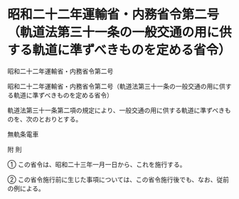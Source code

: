 # 昭和二十二年運輸省・内務省令第二号（軌道法第三十一条の一般交通の用に供する軌道に準ずべきものを定める省令）

昭和二十二年運輸省・内務省令第二号

昭和二十二年運輸省・内務省令第二号（軌道法第三十一条の一般交通の用に供する軌道に準ずべきものを定める省令）

軌道法第三十一条第二項の規定により、一般交通の用に供する軌道に準ずべきものを、次のとおりとする。

無軌条電車

附 則

① この省令は、昭和二十三年一月一日から、これを施行する。

② この省令施行前に生じた事項については、この省令施行後でも、なお、従前の例による。
